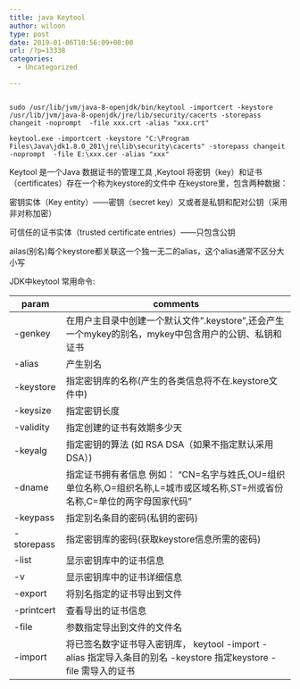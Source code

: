 ```yaml
---
title: java Keytool
author: wiloon
type: post
date: 2019-01-06T10:56:09+00:00
url: /?p=13338
categories:
  - Uncategorized

---
```

```bashkeytool -list -v -keystore  /usr/java/default/jre/lib/security/cacerts

sudo /usr/lib/jvm/java-8-openjdk/bin/keytool -importcert -keystore /usr/lib/jvm/java-8-openjdk/jre/lib/security/cacerts -storepass changeit -noprompt  -file xxx.crt -alias "xxx.crt"

keytool.exe -importcert -keystore "C:\Program Files\Java\jdk1.8.0_201\jre\lib\security\cacerts" -storepass changeit -noprompt  -file E:\xxx.cer -alias "xxx"
```

Keytool 是一个Java 数据证书的管理工具 ,Keytool 将密钥（key）和证书（certificates）存在一个称为keystore的文件中 在keystore里，包含两种数据：
  
密钥实体（Key entity）——密钥（secret key）又或者是私钥和配对公钥（采用非对称加密）
  
可信任的证书实体（trusted certificate entries）——只包含公钥

ailas(别名)每个keystore都关联这一个独一无二的alias，这个alias通常不区分大小写
  
JDK中keytool 常用命令:

| param      | comments                                                                               |
| ---------- | -------------------------------------------------------------------------------------- |
| -genkey    | 在用户主目录中创建一个默认文件&#8221;.keystore&#8221;,还会产生一个mykey的别名，mykey中包含用户的公钥、私钥和证书              |
| -alias     | 产生别名                                                                                   |
| -keystore  | 指定密钥库的名称(产生的各类信息将不在.keystore文件中)                                                       |
| -keysize   | 指定密钥长度                                                                                 |
| -validity  | 指定创建的证书有效期多少天                                                                          |
| -keyalg    | 指定密钥的算法 (如 RSA DSA（如果不指定默认采用DSA）)                                                      |
| -dname     | 指定证书拥有者信息 例如： &#8220;CN=名字与姓氏,OU=组织单位名称,O=组织名称,L=城市或区域名称,ST=州或省份名称,C=单位的两字母国家代码&#8221; |
| -keypass   | 指定别名条目的密码(私钥的密码)                                                                       |
| -storepass | 指定密钥库的密码(获取keystore信息所需的密码)                                                            |
| -list      | 显示密钥库中的证书信息                                                                            |
| -v         | 显示密钥库中的证书详细信息                                                                          |
| -export    | 将别名指定的证书导出到文件                                                                          |
| -printcert | 查看导出的证书信息                                                                              |
| -file      | 参数指定导出到文件的文件名                                                                          |
| -import    | 将已签名数字证书导入密钥库， keytool -import -alias 指定导入条目的别名 -keystore 指定keystore -file 需导入的证书      |